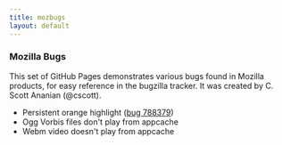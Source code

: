 ```yaml
---
title: mozbugs
layout: default
---
```

### Mozilla Bugs
This set of GitHub Pages demonstrates various bugs found in Mozilla products, for easy reference in the bugzilla tracker.  It was created by C. Scott Ananian (@cscott).

* Persistent orange highlight ([bug 788379](https://bugzilla.mozilla.org/show_bug.cgi?id=788379))
* Ogg Vorbis files don't play from appcache
* Webm video doesn't play from appcache 
